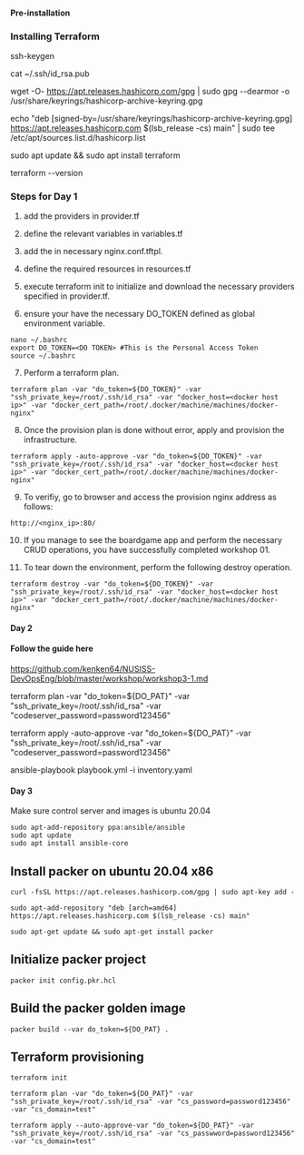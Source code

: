 #### Pre-installation

### Installing Terraform

ssh-keygen

cat ~/.ssh/id_rsa.pub

wget -O- https://apt.releases.hashicorp.com/gpg | sudo gpg --dearmor -o /usr/share/keyrings/hashicorp-archive-keyring.gpg

echo "deb [signed-by=/usr/share/keyrings/hashicorp-archive-keyring.gpg] https://apt.releases.hashicorp.com $(lsb_release -cs) main" | sudo tee /etc/apt/sources.list.d/hashicorp.list

sudo apt update && sudo apt install terraform

terraform --version


### Steps for Day 1

1. add the providers in provider.tf

2. define the relevant variables in variables.tf

3. add the in necessary nginx.conf.tftpl.

4. define the required resources in resources.tf

5. execute terraform init to initialize and download the necessary providers specified in provider.tf.

6. ensure your have the necessary DO_TOKEN defined as global environment variable.
```
nano ~/.bashrc
export DO_TOKEN=<DO TOKEN> #This is the Personal Access Token
source ~/.bashrc
```

7. Perform a terraform plan.
```
terraform plan -var "do_token=${DO_TOKEN}" -var "ssh_private_key=/root/.ssh/id_rsa" -var "docker_host=<docker host ip>" -var "docker_cert_path=/root/.docker/machine/machines/docker-nginx"
```

8. Once the provision plan is done without error, apply and provision the infrastructure.
```
terraform apply -auto-approve -var "do_token=${DO_TOKEN}" -var "ssh_private_key=/root/.ssh/id_rsa" -var "docker_host=<docker host ip>" -var "docker_cert_path=/root/.docker/machine/machines/docker-nginx"
```

9. To verifiy, go to browser and access the provision nginx address as follows:
```
http://<nginx_ip>:80/
```

10. If you manage to see the boardgame app and perform the necessary CRUD operations, you have successfully completed workshop 01.

11. To tear down the environment, perform the following destroy operation.
```
terraform destroy -var "do_token=${DO_TOKEN}" -var "ssh_private_key=/root/.ssh/id_rsa" -var "docker_host=<docker host ip>" -var "docker_cert_path=/root/.docker/machine/machines/docker-nginx"
```

#### Day 2

#### Follow the guide here
https://github.com/kenken64/NUSISS-DevOpsEng/blob/master/workshop/workshop3-1.md

terraform plan -var "do_token=${DO_PAT}" -var "ssh_private_key=/root/.ssh/id_rsa" -var "codeserver_password=password123456"

terraform apply -auto-approve -var "do_token=${DO_PAT}" -var "ssh_private_key=/root/.ssh/id_rsa" -var "codeserver_password=password123456"

ansible-playbook playbook.yml -i inventory.yaml

#### Day 3

Make sure control server and images is ubuntu 20.04

```
sudo apt-add-repository ppa:ansible/ansible
sudo apt update
sudo apt install ansible-core
```

## Install packer on ubuntu 20.04 x86

```
curl -fsSL https://apt.releases.hashicorp.com/gpg | sudo apt-key add -
```

````
sudo apt-add-repository "deb [arch=amd64] https://apt.releases.hashicorp.com $(lsb_release -cs) main"
````

```
sudo apt-get update && sudo apt-get install packer
```

## Initialize packer project

```
packer init config.pkr.hcl
```

## Build the packer golden image
```
packer build --var do_token=${DO_PAT} .
```

## Terraform provisioning

```
terraform init
```

```
terraform plan -var "do_token=${DO_PAT}" -var "ssh_private_key=/root/.ssh/id_rsa" -var "cs_password=password123456" -var "cs_domain=test"
```

```
terraform apply --auto-approve-var "do_token=${DO_PAT}" -var "ssh_private_key=/root/.ssh/id_rsa" -var "cs_passwword=password123456" -var "cs_domain=test"
```
